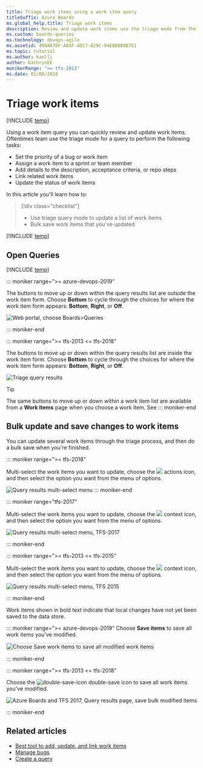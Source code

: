 ```yaml
---
title: Triage work items using a work item query
titleSuffix: Azure Boards
ms.global_help.title: Triage work items
description: Review and update work items use the triage mode from the query results view in Azure Boards, Azure DevOps, & Team Foundation Server
ms.custom: boards-queries
ms.technology: devops-agile
ms.assetid: 486A876F-A04F-4DC7-829C-94E88BB9B7E1
ms.topic: tutorial
ms.author: kaelli
author: KathrynEE
monikerRange: ">= tfs-2013"
ms.date: 01/08/2018
---
```


# Triage work items

[!INCLUDE [temp](../includes/version-vsts-tfs-all-versions.md)]

Using a work item query you can quickly review and update work items. Oftentimes team use the triage mode for a query to perform the following tasks:

- Set the priority of a bug or work item
- Assign a work item to a sprint or team member
- Add details to the description, acceptance criteria, or repo steps
- Link related work items
- Update the status of work items

In this article you'll learn how to:

> [!div class="checklist"]
>
> - Use triage query mode to update a list of work items
> - Bulk save work items that you've updated

[!INCLUDE [temp](../includes/prerequisites-queries.md)]

## Open Queries

[!INCLUDE [temp](../includes/open-queries.md)]

::: moniker range=">= azure-devops-2019"

The buttons to move up or down within the query results list are outside the work item form. Choose **Bottom** to cycle through the choices for where the work item form appears: **Bottom**, **Right**, or **Off**.

![Web portal, choose Boards>Queries](media/triage-queries/triage-buttons-new-exp.png)

::: moniker-end

::: moniker range=">= tfs-2013 <= tfs-2018"

The buttons to move up or down within the query results list are inside the work item form. Choose **Bottom** to cycle through the choices for where the work item form appears: **Bottom**, **Right**, or **Off**.

![Triage query results ](media/triage-queries/scrum-active-bug-triage-mode-co.png)

> [!TIP]  
> The same buttons to move up or down within a work item list are available from a **Work Items** page when you choose a work item. See
> ::: moniker-end

<a id="save-bulk-changes" />

## Bulk update and save changes to work items

You can update several work items through the triage process, and then do a bulk save when you're finished.

::: moniker range=">= tfs-2018"

Multi-select the work items you want to update, choose the ![ ](../../media/icons/actions-icon.png) actions icon, and then select the option you want from the menu of options.

![Query results multi-select menu](../backlogs/media/bulk-m-query-results-menu-options-ts.png)
::: moniker-end

::: moniker range="tfs-2017"

Multi-select the work items you want to update, choose the ![ ](../../media/icons/context-menu.png) context icon, and then select the option you want from the menu of options.

![Query results multi-select menu, TFS-2017](../backlogs/media/bulk-m-query-r-tfs-2016-menu-options.png)

::: moniker-end

::: moniker range=">= tfs-2013 <= tfs-2015"

Multi-select the work items you want to update, choose the ![ ](../../media/icons/context-menu.png) context icon, and then select the option you want from the menu of options.

![Query results multi-select menu, TFS 2015](../backlogs/media/bulk-m-query-r-tfs-menu-options.png)

::: moniker-end

Work items shown in bold text indicate that local changes have not yet been saved to the data store.

::: moniker range=">= azure-devops-2019"
Choose **Save items** to save all work items you've modified.

<img src="media/triage-queries/save-work-items-new-exp.png" alt="Choose Save work items to save all modified work items" style="border: 1px solid #C3C3C3;" />

::: moniker-end

::: moniker range=">= tfs-2013 <= tfs-2018"

Choose the ![double-save-icon](../media/icons/icon-double-save.png) double-save icon to save all work items you've modified.

![Azure Boards and TFS 2017, Query results page, save bulk modified items](../backlogs/media/bulk-modify-save-ts.png)

::: moniker-end

## Related articles

- [Best tool to add, update, and link work items](../work-items/best-tool-add-update-link-work-items.md)
- [Manage bugs](../backlogs/manage-bugs.md)
- [Create a query](using-queries.md)
